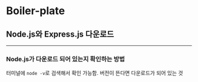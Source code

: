 # Boiler-plate

## Node.js와 Express.js 다운로드

---

### Node.js가 다운로드 되어 있는지 확인하는 방법

터미널에 `node -v`로 검색해서 확인 가능함. 버전이 뜬다면 다운로드가 되어 있는 것
